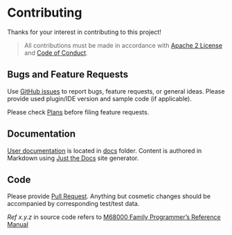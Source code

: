 # Contributing

Thanks for your interest in contributing to this project!

> All contributions must be made in accordance with [Apache 2 License](LICENCE) and [Code of Conduct](CODE_OF_CONDUCT.md).

## Bugs and Feature Requests

Use [GitHub issues](https://github.com/YannCebron/m68kplugin/issues) to report bugs, feature requests, or general ideas.
Please provide used plugin/IDE version and sample code (if applicable).

Please check [Plans](https://m68kplugin.yanncebron.com/plan.html) before filing feature requests.

## Documentation

[User documentation](http://m68kplugin.yanncebron.com) is located in [docs](docs) folder. Content is authored in
Markdown using [Just the Docs](https://just-the-docs.github.io/just-the-docs/) site generator.

## Code

Please provide [Pull Request](https://github.com/YannCebron/m68kplugin/pulls). Anything but cosmetic changes should be
accompanied by corresponding test/test data.

_Ref x.y.z_ in source code refers
to [M68000 Family Programmer’s Reference Manual](https://www.nxp.com/docs/en/reference-manual/M68000PRM.pdf)
